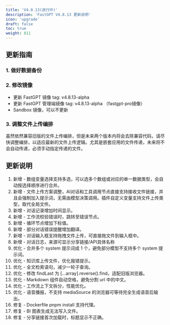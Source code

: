 ```yaml
---
title: 'V4.8.13(进行中)'
description: 'FastGPT V4.8.13 更新说明'
icon: 'upgrade'
draft: false
toc: true
weight: 811
---
```


## 更新指南

### 1. 做好数据备份

### 2. 修改镜像

- 更新 FastGPT 镜像 tag: v4.8.13-alpha
- 更新 FastGPT 管理端镜像 tag: v4.8.13-alpha （fastgpt-pro镜像）
- Sandbox 镜像，可以不更新

### 3. 调整文件上传编排

虽然依然兼容旧版的文件上传编排，但是未来两个版本内将会去除兼容代码，请尽快调整编排，以适应最新的文件上传逻辑。尤其是嵌套应用的文件传递，未来将不会自动传递，必须手动指定传递的文件。

## 更新说明

1. 新增 - 数组变量选择支持多选，可以选多个数组或对应的单一数据类型，会自动按选择顺序进行合并。
2. 新增 - 文件上传方案调整，AI对话和工具调用节点直接支持接收文件链接，并且会强制加入提示词，无需由模型决策调用。插件自定义变量支持文件上传类型，取代全局文件。 
3. 新增 - 对话记录增加时间显示。 
4. 新增 - 工作流校验错误时，跳转至错误节点。  
5. 新增 - 循环节点增加下标值。 
6. 新增 - 部分对话错误提醒增加翻译。 
7. 新增 - 对话输入框支持拖拽文件上传，可直接拖文件到输入框中。  
8. 新增 - 对话日志，来源可显示分享链接/API具体名称
9. 优化 - 合并多个 system 提示词成 1 个，避免部分模型不支持多个 system 提示词。  
10. 优化 - 知识库上传文件，优化报错提示。  
11. 优化 - 全文检索语句，减少一轮子查询。  
12. 优化 - 修改 findLast 为 [...array].reverse().find，适配旧版浏览器。  
13. 优化 - Markdown 组件自动空格，避免分割 url 中的中文。  
14. 优化 - 工作流上下文拆分，性能优化。 
15. 优化 - 语音播报，不支持 mediaSource 的浏览器可等待完全生成语音后输出。 
16. 修复 - Dockerfile pnpm install 支持代理。 
17. 修复 - BI 图表生成无法写入文件。 
18. 修复 - 分享链接首次加载时，标题显示不正确。 
